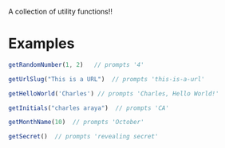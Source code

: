 A collection of utility functions!!

# Examples

```javascript
getRandomNumber(1, 2)	// prompts '4'
```

```javascript
getUrlSlug("This is a URL")  // prompts 'this-is-a-url'
```

```javascript
getHelloWorld('Charles') // prompts 'Charles, Hello World!'
```

```javascript
getInitials("charles araya")  // prompts 'CA'
```

```javascript
getMonthName(10)  // prompts 'October'
```

```javascript
getSecret()  // prompts 'revealing secret'
```
